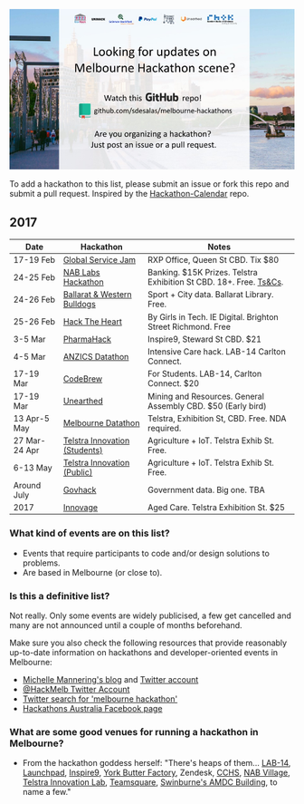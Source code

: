 ![Melbourne Hackathons](melbourne-hackathons.jpg)

To add a hackathon to this list, please submit an issue or fork this repo and submit a pull request. Inspired by the [Hackathon-Calendar](https://github.com/japacible/Hackathon-Calendar) repo.

## 2017

| Date            | Hackathon                                                | Notes            |
| --------------- | -------------------------------------------------------- | --------------------- |
| 17-19 Feb | [Global Service Jam](https://www.eventbrite.com.au/e/global-service-jam-melbourne-tickets-31347121083?ref=hackevents) | RXP Office, Queen St CBD. Tix $80 |
| 24-25 Feb | [NAB Labs Hackathon](https://developer.nab.com.au/hackathon/melbourne) | Banking. $15K Prizes. Telstra Exhibition St CBD. 18+. Free. [Ts&Cs](https://developer.nab.com.au/public/docs/images/dev-site/NAB-Labs-Hackathon-terms-20170120.pdf). |
| 24-26 Feb  | [Ballarat & Western Bulldogs](https://www.eventbrite.com.au/e/city-of-ballarat-western-bulldogs-hackathon-pre-registration-tickets-30277805732?aff=es2) | Sport + City data. Ballarat Library. Free. |
| 25-26 Feb | [Hack The Heart](http://m.milkdigitalstrategy.com.au/girls-in-tech-hack-the-heart-hackers/) | By Girls in Tech. IE Digital. Brighton Street Richmond. Free |
| 3-5 Mar| [PharmaHack](https://www.eventbrite.com/e/pharmhack-melbourne-march-2017-tickets-30999660820) | Inspire9, Steward St CBD. $21 |
| 4-5 Mar | [ANZICS Datathon](http://datathon.anzics.com.au/) | Intensive Care hack. LAB-14 Carlton Connect.|
| 17-19 Mar | [CodeBrew](http://www.codebrew.com.au/) | For Students. LAB-14, Carlton Connect. $20 | 
| 17-19 Mar  | [Unearthed](http://unearthed.solutions/events/unearthed-melbourne-2017/) | Mining and Resources. General Assembly CBD. $50 (Early bird) |
| 13 Apr-5 May| [Melbourne Datathon](http://www.datasciencemelbourne.com/datathon/) | Telstra, Exhibition St, CBD. Free. NDA required. |
| 27 Mar-24 Apr | [Telstra Innovation (Students)](http://cto.telstra.com/TIC2017/) | Agriculture + IoT. Telstra Exhib St. Free. |
| 6-13 May | [Telstra Innovation (Public)](http://cto.telstra.com/TIC2017/) | Agriculture + IoT. Telstra Exhib St. Free. |
| Around July | [Govhack](https://www.govhack.org/) | Government data. Big one. TBA |
| 2017 | [Innovage](http://innovage.org.au/) | Aged Care. Telstra Exhibition St. $25 |

### What kind of events are on this list?

- Events that require participants to code and/or design solutions to problems.
- Are based in Melbourne (or close to).

### Is this a definitive list?

Not really.  Only some events are widely publicised, a few get cancelled and many are not announced until a couple of months beforehand. 

Make sure you also check the following resources that provide reasonably up-to-date information on hackathons and developer-oriented events in Melbourne:

- [Michelle Mannering's blog](https://hackathonqueen.com/hackathons/) and [Twitter account](https://twitter.com/MishManners/)
- [@HackMelb Twitter Account](https://twitter.com/HackMelb)
- [Twitter search for 'melbourne hackathon'](https://twitter.com/search?q=melbourne%20hackathon&src=typd)
- [Hackathons Australia Facebook page](https://www.facebook.com/groups/hackathonsaustralia/)

### What are some good venues for running a hackathon in Melbourne?

- From the hackathon goddess herself: "There's heaps of them... [LAB-14](http://www.carltonconnect.com.au/about/lab-14/), [Launchpad](http://www.launchpadcentre.com/), [Inspire9](http://inspire9.com/), [York Butter Factory](http://yorkbutterfactory.com/), Zendesk, [CCHS](http://www.hackmelbourne.org/), [NAB Village](http://www.nabvillage.com.au/), [Telstra Innovation Lab](http://exchange.telstra.com.au/2016/04/22/local-innovators-re-think-reality-at-it-hackathon/), [Teamsquare](https://teamsquare.co/), [Swinburne's AMDC Building](http://www.swinburne.edu.au/research/strengths-achievements/contact-us/), to name a few."
